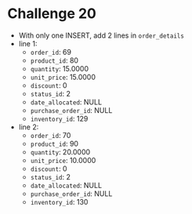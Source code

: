 # Challenge 20
- With only one INSERT, add 2 lines in `order_details`
- line 1:
  - `order_id`: 69
  - `product_id`: 80
  - `quantity`: 15.0000
  - `unit_price`: 15.0000
  - `discount`: 0
  - `status_id`: 2
  - `date_allocated`: NULL
  - `purchase_order_id`: NULL
  - `inventory_id`: 129
- line 2:
  - `order_id`: 70
  - `product_id`: 90
  - `quantity`: 20.0000
  - `unit_price`: 10.0000
  - `discount`: 0
  - `status_id`: 2
  - `date_allocated`: NULL
  - `purchase_order_id`: NULL
  - `inventory_id`: 130